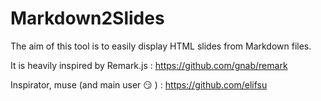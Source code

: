 Markdown2Slides
===============

The aim of this tool is to easily display HTML slides from Markdown files.

It is heavily inspired by Remark.js : https://github.com/gnab/remark

Inspirator, muse (and main user :smirk: )  : https://github.com/elifsu
